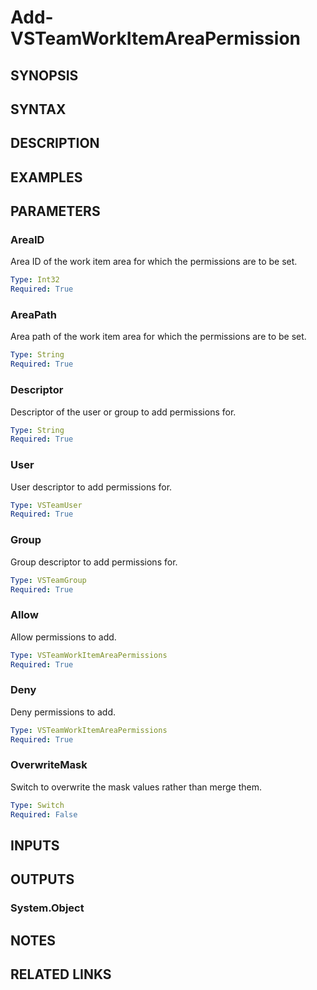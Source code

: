 <!-- #include "./common/header.md" -->

# Add-VSTeamWorkItemAreaPermission

## SYNOPSIS

<!-- #include "./synopsis/Add-VSTeamWorkItemAreaPermission.md" -->

## SYNTAX

## DESCRIPTION

<!-- #include "./synopsis/Add-VSTeamWorkItemAreaPermission.md" -->

## EXAMPLES

## PARAMETERS

### AreaID

Area ID of the work item area for which the permissions are to be set.

```yaml
Type: Int32
Required: True
```

### AreaPath

Area path of the work item area for which the permissions are to be set.

```yaml
Type: String
Required: True
```

### Descriptor

Descriptor of the user or group to add permissions for.

```yaml
Type: String
Required: True
```

### User

User descriptor to add permissions for.

```yaml
Type: VSTeamUser
Required: True
```

### Group

Group descriptor to add permissions for.

```yaml
Type: VSTeamGroup
Required: True
```

### Allow

Allow permissions to add.

```yaml
Type: VSTeamWorkItemAreaPermissions
Required: True
```

### Deny

Deny permissions to add.

```yaml
Type: VSTeamWorkItemAreaPermissions
Required: True
```

### OverwriteMask

Switch to overwrite the mask values rather than merge them.

```yaml
Type: Switch
Required: False
```

<!-- #include "./params/projectName.md" -->

## INPUTS

## OUTPUTS

### System.Object

## NOTES

<!-- #include "./common/prerequisites.md" -->

## RELATED LINKS
